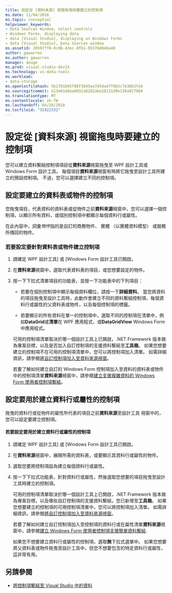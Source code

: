 ```yaml
---
title: 設定從 [資料來源] 視窗拖曳時要建立的控制項
ms.date: 11/04/2016
ms.topic: conceptual
helpviewer_keywords:
- Data Sources Window, select controls
- Windows Forms, displaying data
- data [Visual Studio], displaying on Windows Forms
- data [Visual Studio], Data Sources window
ms.assetid: 20597ff8-0c98-43ec-8fb1-05376804ba48
author: gewarren
ms.author: gewarren
manager: douge
ms.prod: visual-studio-dev15
ms.technology: vs-data-tools
ms.workload:
- data-storage
ms.openlocfilehash: 5b1701b95f86f3645ea7d54a47f8b3c7b36b3fd4
ms.sourcegitcommit: e13e61ddea6032a8282abe16131d9e136a927984
ms.translationtype: MT
ms.contentlocale: zh-TW
ms.lasthandoff: 04/26/2018
ms.locfileid: "31922332"
---
```

# <a name="set-the-control-to-be-created-when-dragging-from-the-data-sources-window"></a>設定從 [資料來源] 視窗拖曳時要建立的控制項
您可以建立資料繫結控制項項目從**資料來源**視窗拖曳至 WPF 設計工具或 Windows Form 設計工具。 每個項目**資料來源**視窗有時將它拖曳至設計工具所建立的預設控制項。 不過，您可以選擇建立不同的控制項。

## <a name="set-the-controls-to-be-created-for-data-tables-or-objects"></a>設定要建立的資料表或物件的控制項
您拖曳項目，代表資料的資料表或從物件之前**資料來源**視窗中，您可以選擇一個控制項，以顯示所有資料，或個別控制項中都顯示每個資料行或屬性。

在此內容中，詞彙*物件*指的是自訂的商務物件、 實體 （以實體資料模型） 或服務所傳回的物件。

### <a name="to-set-the-controls-to-be-created-for-data-tables-or-objects"></a>若要設定要針對資料表或物件建立控制項

1.  請確定 WPF 設計工具] 或 [Windows Form 設計工具已開啟。

2.  在**資料來源**視窗中，選取代表資料表的項目，或您想要設定的物件。

3.  按一下下拉式清單項目的功能表，並按一下功能表中的下列項目：

    -   若要在個別控制項中顯示每個資料欄位，請按一下**詳細資料**。 當您將資料的項目拖曳至設計工具時，此動作會建立不同的資料繫結控制項，每個資料行或屬性的父資料表或物件，以及每個控制項的標籤。

    -   若要顯示的所有資料在單一的控制項中，選取不同的控制項在清單中，例如**DataGrid**或**清單**在 WPF 應用程式，或**DataGridView** Windows Form 中應用程式。

    可用的控制項清單取決於哪一個設計工具上已開啟，.NET Framework 版本做為專案目標，以及是否加入自訂控制項的支援資料繫結至**工具箱**。 如果您想要建立的控制項不在可用的控制項清單中，您可以將控制項加入清單。 如需詳細資訊，請參閱[將自訂控制項加入至資料來源視窗](../data-tools/add-custom-controls-to-the-data-sources-window.md)。

    若要了解如何建立自訂的 Windows Form 控制項加入至資料的資料表或物件中的控制項清單**資料來源**視窗中，請參閱[建立支援複雜資料的 Windows Form 使用者控制項繫結](../data-tools/create-a-windows-forms-user-control-that-supports-complex-data-binding.md)。

## <a name="set-the-controls-to-be-created-for-data-columns-or-properties"></a>設定要用於建立資料行或屬性的控制項
拖曳的資料行或從物件的屬性所代表的項目之前**資料來源**至設計工具 視窗中的，您可以設定要建立控制項。

#### <a name="to-set-the-controls-to-be-created-for-columns-or-properties"></a>若要設定要用於建立資料行或屬性的控制項

1.  請確定 WPF 設計工具] 或 [Windows Form 設計工具已開啟。

2.  在**資料來源**視窗中，展開所需的資料表，或要顯示其資料行或屬性的物件。

3.  選取您要將控制項設為建立每個資料行或屬性。

4.  按一下下拉式功能表，針對資料行或屬性，然後選取您想要的項目拖曳至設計工具時建立的控制項。

     可用的控制項清單取決於哪一個設計工具上已開啟，.NET Framework 版本做為專案目標，以及哪些自訂控制項的支援資料繫結，您已新增至**工具箱**。 如果您想要建立的控制項的可用控制項清單中，您可以將控制項加入清單。 如需詳細資訊，請參閱[將自訂控制項加入至資料來源視窗](../data-tools/add-custom-controls-to-the-data-sources-window.md)。

     若要了解如何建立自訂控制項加入至控制項的資料行或在屬性清單**資料來源**視窗中，請參閱[建立 Windows Form 使用者控制項支援簡單資料繫結](../data-tools/create-a-windows-forms-user-control-that-supports-simple-data-binding.md).

     如果您不想要建立資料行或屬性的控制項，選取**無**下拉式選單中。 如果您想要將父資料表或物件拖曳至設計工具中，但您不想要包含的特定資料行或屬性，這非常有用。

## <a name="see-also"></a>另請參閱

- [將控制項繫結至 Visual Studio 中的資料](../data-tools/bind-controls-to-data-in-visual-studio.md)